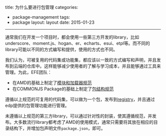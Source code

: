 title: 为什么要进行包管理
categories:
- package-management
tags:
-  package
layout:
    layout
date:
    2015-01-23
---


通常我们在开发一个项目时，都会使用一些第三方开发的library，比如underscore、moment.js、hogan、er、echarts、esui、etpl等。而不同的library可能以不同的方式编写和提供，使用的方式也不同。

我们认为，可被复用的代码集或功能集，都应该以一致的方式编写和声明，并且发布到云端的仓库中。这样能够减少使用者的了解与学习成本，并且能够通过工具来管理。为此，EFE团队：

- 在AMD的基础上制定了[模块和加载器规范](https://github.com/ecomfe/spec/blob/master/module.md)
- 在COMMONJS Package的基础上制定了[包结构规范](https://github.com/ecomfe/spec/blob/master/package.md)

遵循以上规范的可复用的代码集，可以做为一个包，发布到[registry](http://edp-registry.baidu.com/)，并且通过edp提供的包管理功能进行管理。

未遵循以上规范的第三方library，可以通过针对性的封装，使其遵循规范，并发布。大多数流行library都考虑了AMD的使用模式，通常只需要将其放在相应的目录结构下，并增加包声明文件`package.json`，即可。